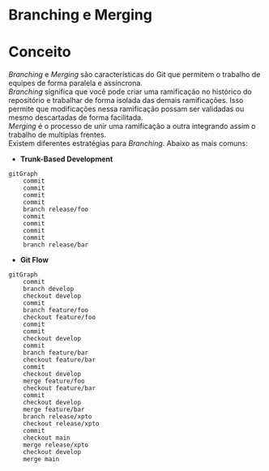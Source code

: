 # Branching e Merging

# Conceito

_Branching_ e _Merging_ são características do Git que permitem o trabalho de equipes de forma paralela e assíncrona.<br />
_Branching_ significa que você pode criar uma ramificação no histórico do repositório e trabalhar de forma isolada das demais ramificações. Isso permite que modificações nessa ramificação possam ser validadas ou mesmo descartadas de forma facilitada.<br />
_Merging_ é o processo de unir uma ramificação a outra integrando assim o trabalho de multiplas frentes.<br />
Existem diferentes estratégias para _Branching_. Abaixo as mais comuns:

* **Trunk-Based Development**

```mermaid
gitGraph
    commit
    commit
    commit
    commit
    branch release/foo
    commit
    commit
    commit
    commit
    branch release/bar
```

* **Git Flow**

```mermaid
gitGraph
    commit
    branch develop
    checkout develop
    commit
    branch feature/foo
    checkout feature/foo
    commit
    commit
    checkout develop
    commit
    branch feature/bar
    checkout feature/bar
    commit
    checkout develop
    merge feature/foo
    checkout feature/bar
    commit
    checkout develop
    merge feature/bar
    branch release/xpto
    checkout release/xpto
    commit
    checkout main
    merge release/xpto
    checkout develop
    merge main
```